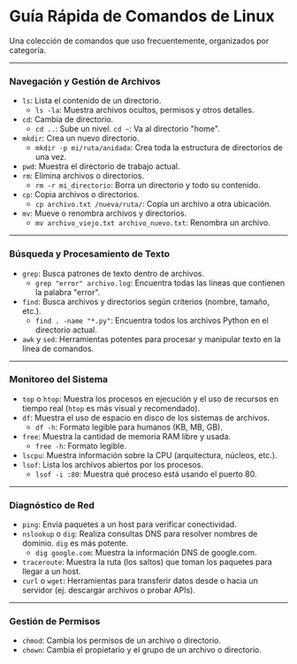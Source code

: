 # Guía Rápida de Comandos de Linux

Una colección de comandos que uso frecuentemente, organizados por categoría.

---

### Navegación y Gestión de Archivos

* `ls`: Lista el contenido de un directorio.
  * `ls -la`: Muestra archivos ocultos, permisos y otros detalles.
* `cd`: Cambia de directorio.
  * `cd ..`: Sube un nivel. `cd ~`: Va al directorio "home".
* `mkdir`: Crea un nuevo directorio.
  * `mkdir -p mi/ruta/anidada`: Crea toda la estructura de directorios de una vez.
* `pwd`: Muestra el directorio de trabajo actual.
* `rm`: Elimina archivos o directorios.
  * `rm -r mi_directorio`: Borra un directorio y todo su contenido.
* `cp`: Copia archivos o directorios.
  * `cp archivo.txt /nueva/ruta/`: Copia un archivo a otra ubicación.
* `mv`: Mueve o renombra archivos y directorios.
  * `mv archivo_viejo.txt archivo_nuevo.txt`: Renombra un archivo.

---

### Búsqueda y Procesamiento de Texto

* `grep`: Busca patrones de texto dentro de archivos.
  * `grep "error" archivo.log`: Encuentra todas las líneas que contienen la palabra "error".
* `find`: Busca archivos y directorios según criterios (nombre, tamaño, etc.).
  * `find . -name "*.py"`: Encuentra todos los archivos Python en el directorio actual.
* `awk` y `sed`: Herramientas potentes para procesar y manipular texto en la línea de comandos.

---

### Monitoreo del Sistema

* `top` o `htop`: Muestra los procesos en ejecución y el uso de recursos en tiempo real (`htop` es más visual y recomendado).
* `df`: Muestra el uso de espacio en disco de los sistemas de archivos.
  * `df -h`: Formato legible para humanos (KB, MB, GB).
* `free`: Muestra la cantidad de memoria RAM libre y usada.
  * `free -h`: Formato legible.
* `lscpu`: Muestra información sobre la CPU (arquitectura, núcleos, etc.).
* `lsof`: Lista los archivos abiertos por los procesos.
  * `lsof -i :80`: Muestra qué proceso está usando el puerto 80.

---

### Diagnóstico de Red

* `ping`: Envía paquetes a un host para verificar conectividad.
* `nslookup` o `dig`: Realiza consultas DNS para resolver nombres de dominio. `dig` es más potente.
  * `dig google.com`: Muestra la información DNS de google.com.
* `traceroute`: Muestra la ruta (los saltos) que toman los paquetes para llegar a un host.
* `curl` o `wget`: Herramientas para transferir datos desde o hacia un servidor (ej. descargar archivos o probar APIs).

---

### Gestión de Permisos

* `chmod`: Cambia los permisos de un archivo o directorio.
* `chown`: Cambia el propietario y el grupo de un archivo o directorio.